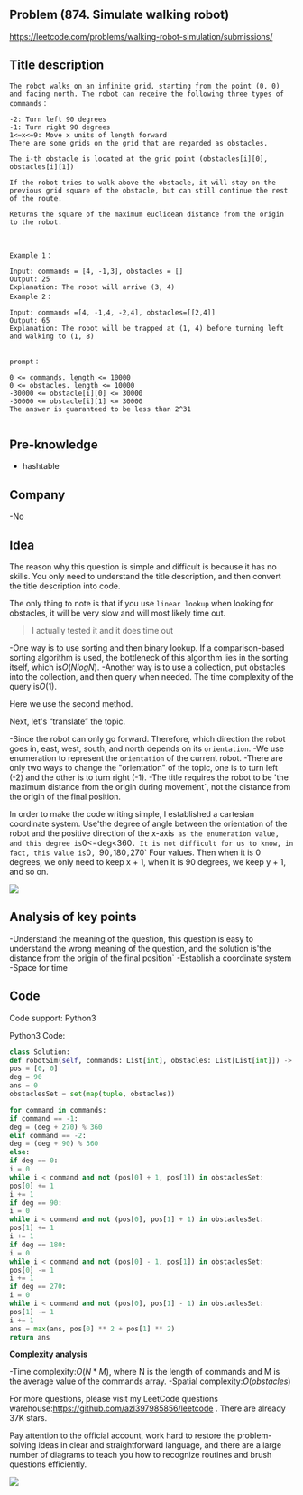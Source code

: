 ## Problem (874. Simulate walking robot)

https://leetcode.com/problems/walking-robot-simulation/submissions/

## Title description

```
The robot walks on an infinite grid, starting from the point (0, 0) and facing north. The robot can receive the following three types of commands：

-2: Turn left 90 degrees
-1: Turn right 90 degrees
1<=x<=9: Move x units of length forward
There are some grids on the grid that are regarded as obstacles.

The i-th obstacle is located at the grid point (obstacles[i][0], obstacles[i][1])

If the robot tries to walk above the obstacle, it will stay on the previous grid square of the obstacle, but can still continue the rest of the route.

Returns the square of the maximum euclidean distance from the origin to the robot.



Example 1：

Input: commands = [4, -1,3], obstacles = []
Output: 25
Explanation: The robot will arrive (3, 4)
Example 2：

Input: commands =[4, -1,4, -2,4], obstacles=[[2,4]]
Output: 65
Explanation: The robot will be trapped at (1, 4) before turning left and walking to (1, 8)


prompt：

0 <= commands. length <= 10000
0 <= obstacles. length <= 10000
-30000 <= obstacle[i][0] <= 30000
-30000 <= obstacle[i][1] <= 30000
The answer is guaranteed to be less than 2^31


```

## Pre-knowledge

- hashtable

## Company

-No

## Idea

The reason why this question is simple and difficult is because it has no skills. You only need to understand the title description, and then convert the title description into code.

The only thing to note is that if you use `linear lookup` when looking for obstacles, it will be very slow and will most likely time out.

> I actually tested it and it does time out

-One way is to use sorting and then binary lookup. If a comparison-based sorting algorithm is used, the bottleneck of this algorithm lies in the sorting itself, which is$O (NlogN)$.
-Another way is to use a collection, put obstacles into the collection, and then query when needed. The time complexity of the query is$O(1)$.

Here we use the second method.

Next, let's “translate” the topic.

-Since the robot can only go forward. Therefore, which direction the robot goes in, east, west, south, and north depends on its `orientation`.
-We use enumeration to represent the `orientation` of the current robot.
-There are only two ways to change the "orientation" of the topic, one is to turn left (-2) and the other is to turn right (-1).
-The title requires the robot to be 'the maximum distance from the origin during movement`, not the distance from the origin of the final position.

In order to make the code writing simple, I established a cartesian coordinate system. Use'the degree of angle between the orientation of the robot and the positive direction of the x-axis` as the enumeration value, and this degree is`0<=deg<360`. It is not difficult for us to know, in fact, this value is`0`, `90`,`180`,`270` Four values. Then when it is 0 degrees, we only need to keep x + 1, when it is 90 degrees, we keep y + 1, and so on.

![](https://p.ipic.vip/idg3qd.jpg)

## Analysis of key points

-Understand the meaning of the question, this question is easy to understand the wrong meaning of the question, and the solution is'the distance from the origin of the final position`
-Establish a coordinate system
-Space for time

## Code

Code support: Python3

Python3 Code:

```python
class Solution:
def robotSim(self, commands: List[int], obstacles: List[List[int]]) -> int:
pos = [0, 0]
deg = 90
ans = 0
obstaclesSet = set(map(tuple, obstacles))

for command in commands:
if command == -1:
deg = (deg + 270) % 360
elif command == -2:
deg = (deg + 90) % 360
else:
if deg == 0:
i = 0
while i < command and not (pos[0] + 1, pos[1]) in obstaclesSet:
pos[0] += 1
i += 1
if deg == 90:
i = 0
while i < command and not (pos[0], pos[1] + 1) in obstaclesSet:
pos[1] += 1
i += 1
if deg == 180:
i = 0
while i < command and not (pos[0] - 1, pos[1]) in obstaclesSet:
pos[0] -= 1
i += 1
if deg == 270:
i = 0
while i < command and not (pos[0], pos[1] - 1) in obstaclesSet:
pos[1] -= 1
i += 1
ans = max(ans, pos[0] ** 2 + pos[1] ** 2)
return ans
```

**Complexity analysis**

-Time complexity:$O(N*M)$, where N is the length of commands and M is the average value of the commands array.
-Spatial complexity:$O(obstacles)$

For more questions, please visit my LeetCode questions warehouse:https://github.com/azl397985856/leetcode . There are already 37K stars.

Pay attention to the official account, work hard to restore the problem-solving ideas in clear and straightforward language, and there are a large number of diagrams to teach you how to recognize routines and brush questions efficiently.

![](https://p.ipic.vip/iym2m5.jpg)
